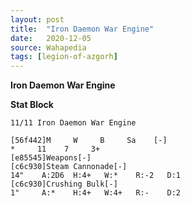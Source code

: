 ```yaml
---
layout: post
title:  "Iron Daemon War Engine"
date:   2020-12-05
source: Wahapedia
tags: [legion-of-azgorh]
---
```


**Iron Daemon War Engine**

**Stat Block**
```
11/11 Iron Daemon War Engine
```

```
[56f442]M     W     B     Sa    [-]
*     11    7     3+    
[e85545]Weapons[-]
[c6c930]Steam Cannonade[-]
14"    A:2D6  H:4+   W:*    R:-2   D:1   
[c6c930]Crushing Bulk[-]
1"     A:*    H:4+   W:4+   R:-    D:2   
```


